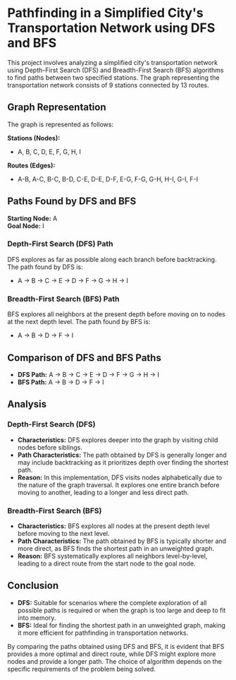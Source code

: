 # Pathfinding in a Simplified City's Transportation Network using DFS and BFS

This project involves analyzing a simplified city's transportation network using Depth-First Search (DFS) and Breadth-First Search (BFS) algorithms to find paths between two specified stations. The graph representing the transportation network consists of 9 stations connected by 13 routes.

## Graph Representation

The graph is represented as follows:

**Stations (Nodes):**
- A, B, C, D, E, F, G, H, I

**Routes (Edges):**
- A-B, A-C, B-C, B-D, C-E, D-E, D-F, E-G, F-G, G-H, H-I, G-I, F-I

## Paths Found by DFS and BFS

**Starting Node:** A  
**Goal Node:** I

### Depth-First Search (DFS) Path
DFS explores as far as possible along each branch before backtracking. The path found by DFS is:
- A -> B -> C -> E -> D -> F -> G -> H -> I

### Breadth-First Search (BFS) Path
BFS explores all neighbors at the present depth before moving on to nodes at the next depth level. The path found by BFS is:
- A -> B -> D -> F -> I

## Comparison of DFS and BFS Paths

- **DFS Path:** A -> B -> C -> E -> D -> F -> G -> H -> I
- **BFS Path:** A -> B -> D -> F -> I

## Analysis

### Depth-First Search (DFS)
- **Characteristics:** DFS explores deeper into the graph by visiting child nodes before siblings.
- **Path Characteristics:** The path obtained by DFS is generally longer and may include backtracking as it prioritizes depth over finding the shortest path.
- **Reason:** In this implementation, DFS visits nodes alphabetically due to the nature of the graph traversal. It explores one entire branch before moving to another, leading to a longer and less direct path.

### Breadth-First Search (BFS)
- **Characteristics:** BFS explores all nodes at the present depth level before moving to the next level.
- **Path Characteristics:** The path obtained by BFS is typically shorter and more direct, as BFS finds the shortest path in an unweighted graph.
- **Reason:** BFS systematically explores all neighbors level-by-level, leading to a direct route from the start node to the goal node.

## Conclusion
- **DFS:** Suitable for scenarios where the complete exploration of all possible paths is required or when the graph is too large and deep to fit into memory.
- **BFS:** Ideal for finding the shortest path in an unweighted graph, making it more efficient for pathfinding in transportation networks.

By comparing the paths obtained using DFS and BFS, it is evident that BFS provides a more optimal and direct route, while DFS might explore more nodes and provide a longer path. The choice of algorithm depends on the specific requirements of the problem being solved.
